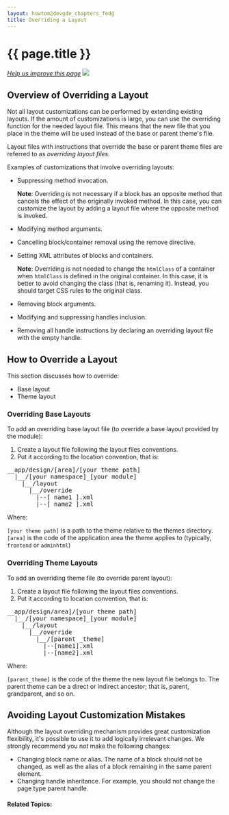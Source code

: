 ```yaml
---
layout: howtom2devgde_chapters_fedg 
title: Overriding a Layout
---
```

 
<h1 id="fedg_layout_override">{{ page.title }}</h1>

<p><a href="{{ site.githuburl }}guides/v1.0/m2fedg/layout/layout-override.md" target="_blank"><em>Help us improve this page</em></a>&nbsp;<img src="{{ site.baseurl }}common/images/newWindow.gif"/></p>

<h2 id="fedg_layout_override_overview">Overview of Overriding a Layout</h2>

Not all layout customizations can be performed by extending existing layouts.  If the amount of customizations is large, you can use the overriding function for the needed layout file. This means that the new file that you place in the theme will be used instead of the base or parent theme's file.

Layout files with instructions that override the base or parent theme files are referred to as *overriding layout files*.
 
Examples of customizations that involve overriding layouts:

*	Suppressing method invocation.

	**Note**: Overriding is not necessary if a block has an opposite method that cancels the effect of the originally invoked method. In this case, you can customize the layout by adding a layout file where the opposite method is invoked.
	
*	Modifying method arguments.
*	Cancelling block/container removal using the remove directive.
*	Setting XML attributes of blocks and containers.

	**Note**: Overriding is not needed to change the `htmlClass` of a container when `htmlClass` is defined in the original container. In this case, it is better to avoid changing the class (that is, renaming it). Instead, you should target CSS rules to the original class.
	
*	Removing block arguments.
*	Modifying and suppressing handles inclusion.
*	Removing all handle instructions by declaring an overriding layout file with the empty handle.

<h2 id="fedg_layout_override_howto">How to Override a Layout</h2>

This section discusses how to override:

*	Base layout
*	Theme layout

<h3 id="fedg_layout_override_base">Overriding Base Layouts</h3>

To add an overriding base layout file (to override a base layout provided by the module):

1.	Create a layout file following the layout files conventions.
2.	Put it according to the location convention, that is:

<pre>__app/design/[area]/[your theme path]
  |__/[your namespace]_[your module]
    |__/layout
      |__/override
        |--[ name1 ].xml
        |--[ name2 ].xml</pre>

Where:

`[your theme path]` is a path to the theme relative to the themes directory.
`[area]` is the code of the application area the theme applies to (typically, `frontend` or `adminhtml`)

<h3 id="fedg_layout_override_theme">Overriding Theme Layouts</h3>

To add an overriding theme file (to override parent layout):

1.	Create a layout file following the layout files conventions.
2.	Put it according to location convention, that is:

<pre>__app/design/area]/[your theme path]
  |__/[your namespace]_[your module]
    |__/layout
      |__/override
        |__/[parent _theme]
          |--[name1].xml  
          |--[name2].xml</pre>

Where:

`[parent_theme]` is the code of the theme the new layout file belongs to. The parent theme can be a direct or indirect ancestor; that is, parent, grandparent, and so on.

<h2 id="layout_override_bad">Avoiding Layout Customization Mistakes</h2>

Although the layout overriding mechanism provides great customization flexibility, it's possible to use it to add logically irrelevant changes. We strongly recommend you not make the following changes:

*	Changing block name or alias. The name of a block should not be changed, as well as the alias of a block remaining in the same parent element.
*	Changing handle inheritance. For example, you should not change the page type parent handle.


#### Related Topics:

